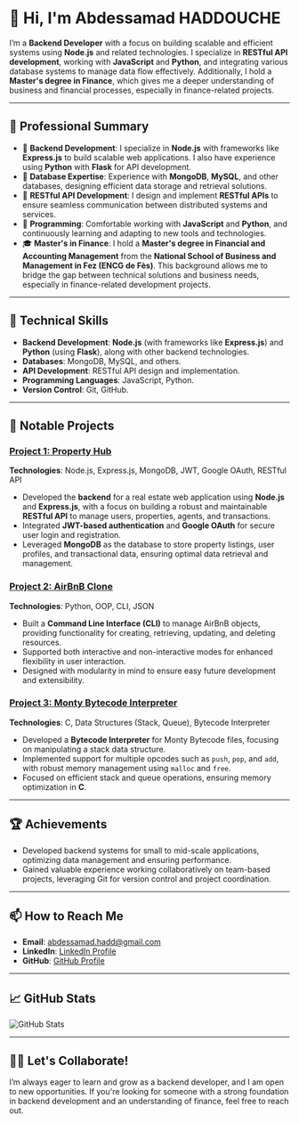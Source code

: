 # 👋 Hi, I'm Abdessamad HADDOUCHE

I’m a **Backend Developer** with a focus on building scalable and efficient systems using **Node.js** and related technologies. I specialize in **RESTful API development**, working with **JavaScript** and **Python**, and integrating various database systems to manage data flow effectively. Additionally, I hold a **Master's degree in Finance**, which gives me a deeper understanding of business and financial processes, especially in finance-related projects.

---

## 💼 Professional Summary

- 🔧 **Backend Development**: I specialize in **Node.js** with frameworks like **Express.js** to build scalable web applications. I also have experience using **Python** with **Flask** for API development.
- 💾 **Database Expertise**: Experience with **MongoDB**, **MySQL**, and other databases, designing efficient data storage and retrieval solutions.
- 📡 **RESTful API Development**: I design and implement **RESTful APIs** to ensure seamless communication between distributed systems and services.
- 🐍 **Programming**: Comfortable working with **JavaScript** and **Python**, and continuously learning and adapting to new tools and technologies.
- 🎓 **Master's in Finance**: I hold a **Master's degree in Financial and Accounting Management** from the **National School of Business and Management in Fez (ENCG de Fès)**. This background allows me to bridge the gap between technical solutions and business needs, especially in finance-related development projects.

---

## 🚀 Technical Skills

- **Backend Development**: **Node.js** (with frameworks like **Express.js**) and **Python** (using **Flask**), along with other backend technologies.
- **Databases**: MongoDB, MySQL, and others.
- **API Development**: RESTful API design and implementation.
- **Programming Languages**: JavaScript, Python.
- **Version Control**: Git, GitHub.

---

## 📂 Notable Projects

### [Project 1: Property Hub](https://github.com/4bd3ss4m4d/propertyHub)
**Technologies**: Node.js, Express.js, MongoDB, JWT, Google OAuth, RESTful API

- Developed the **backend** for a real estate web application using **Node.js** and **Express.js**, with a focus on building a robust and maintainable **RESTful API** to manage users, properties, agents, and transactions.
- Integrated **JWT-based authentication** and **Google OAuth** for secure user login and registration.
- Leveraged **MongoDB** as the database to store property listings, user profiles, and transactional data, ensuring optimal data retrieval and management.

### [Project 2: AirBnB Clone](https://github.com/4bd3ss4m4d/AirBnB_clone)
**Technologies**: Python, OOP, CLI, JSON

- Built a **Command Line Interface (CLI)** to manage AirBnB objects, providing functionality for creating, retrieving, updating, and deleting resources.
- Supported both interactive and non-interactive modes for enhanced flexibility in user interaction.
- Designed with modularity in mind to ensure easy future development and extensibility.

### [Project 3: Monty Bytecode Interpreter](https://github.com/4bd3ss4m4d/monty)
**Technologies**: C, Data Structures (Stack, Queue), Bytecode Interpreter

- Developed a **Bytecode Interpreter** for Monty Bytecode files, focusing on manipulating a stack data structure.
- Implemented support for multiple opcodes such as `push`, `pop`, and `add`, with robust memory management using `malloc` and `free`.
- Focused on efficient stack and queue operations, ensuring memory optimization in **C**.

---

## 🏆 Achievements

- Developed backend systems for small to mid-scale applications, optimizing data management and ensuring performance.
- Gained valuable experience working collaboratively on team-based projects, leveraging Git for version control and project coordination.
  
---

## 📫 How to Reach Me

- **Email**: [abdessamad.hadd@gmail.com](mailto:abdessamad.hadd@gmail.com)
- **LinkedIn**: [LinkedIn Profile](https://www.linkedin.com/in/abdessamad-hadd)
- **GitHub**: [GitHub Profile](https://github.com/4bd3ss4m4d)

---

## 📈 GitHub Stats

![GitHub Stats](https://github-readme-stats.vercel.app/api?username=4bd3ss4m4d&show_icons=true&theme=dark)

---

## 👨‍💻 Let's Collaborate!

I’m always eager to learn and grow as a backend developer, and I am open to new opportunities. If you're looking for someone with a strong foundation in backend development and an understanding of finance, feel free to reach out.

